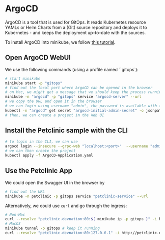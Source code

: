 # ArgoCD

ArgoCD is a tool that is used for GitOps. It reads Kubernetes resource YAMLs or
Helm Charts from a (Git) source repository and deploys it to Kubernetes - and keeps the
deployment up-to-date with the sources.

To install ArgoCD into minikube, we follow 
[this tutorial](https://redhat-scholars.github.io/argocd-tutorial/argocd-tutorial/01-setup.html).

## Open ArgoCD WebUI

We use the following commands (using a profile named ``gitops`):

```bash
# start minikube
minikube start -p "gitops"
# find out the local port where ArgoCD can be opened in the browser
# on Mac, we might get a message that we should keep the process running, otherwise, we'll get other ports
minikube -n "argocd" -p "gitops" service "argocd-server" --url
# we copy the URL and open it in the browser
# we can login using username "admin", the password is available with this command:
kubectl -n "argocd" get secret "argocd-initial-admin-secret" -o jsonpath="{.data.password}" | base64 -d
# then, we can create a project in the Web UI
```

## Install the Petclinic sample with the CLI

```bash
# to login in the CLI, we can use
argocd login --insecure --grpc-web "localhost:<port>"  --username "admin" --password "<password>"
# we can then create the project
kubectl apply -f ArgoCD-Application.yaml
```

## Use the Petclinic App

We could open the Swagger UI in the browser by

```bash
# find out the URL
minikube -n petclinic -p gitops service "petclinic-service" --url
```

Alternatively, we could use `curl` and go through the ingress: 

```bash
# Non-Mac
curl --resolve "petclinic.devnation:80:$( minikube ip -p gitops )" -i http://petclinic.devnation/api/pettypes
# MacOS
minikube tunnel -p gitops # keep it running
curl --resolve "petclinic.devnation:80:127.0.0.1" -i http://petclinic.devnation/api/pettypes
```
